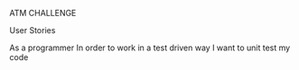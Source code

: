 ATM CHALLENGE

User Stories

As a programmer
In order to work in a test driven way
I want to unit test my code